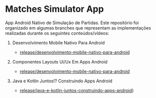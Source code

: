 # Matches Simulator App

App Android Nativo de Simulação de Partidas. Este repositório foi organizado em algumas branches que representam as implementações
realizadas durante os seguintes conteúdos/vídeos:

1. Desenvolvimento Mobile Nativo Para Android
     - [release/desenvolvimento-mobile-nativo-para-android](https://github.com/PlacideBoy/matches-simulator-app/tree/release/desenvolvimento-mobile-nativo-para-android)

2. Componentes Layouts Ui/Ux Em Apps Android
     - [release/desenvolvimento-mobile-nativo-para-android](https://github.com/PlacideBoy/matches-simulator-app/tree/release/componentes-layouts-ui-ux-em-apps-android)

3. Java e Kotlin Juntos!? Construindo Apps Android
     - [release/java-e-kotlin-juntos-construindo-apps-android]([https://github.com/PlacideBoy/matches-simulator-app/tree/release/java-e-kotlin-juntos-construindo-apps-android))

